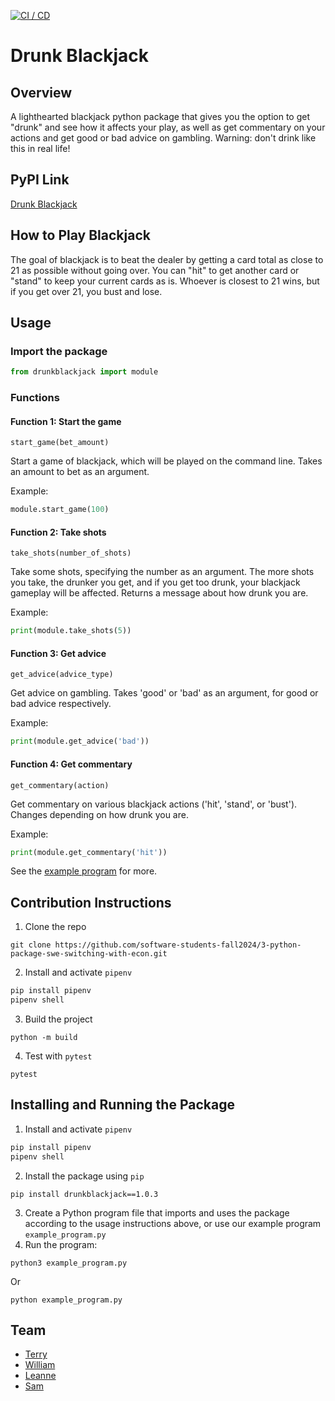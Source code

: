 [![CI / CD](https://github.com/software-students-fall2024/3-python-package-swe-switching-with-econ/actions/workflows/build.yml/badge.svg)](https://github.com/software-students-fall2024/3-python-package-swe-switching-with-econ/actions/workflows/build.yml)

# Drunk Blackjack

## Overview

A lighthearted blackjack python package that gives you the option to get "drunk" and see how it affects your play, as well as get commentary on your actions and get good or bad advice on gambling. Warning: don't drink like this in real life!

## PyPI Link
[Drunk Blackjack](https://pypi.org/project/drunkblackjack/1.0.3/)

## How to Play Blackjack
The goal of blackjack is to beat the dealer by getting a card total as close to 21 as possible without going over. You can "hit" to get another card or "stand" to keep your current cards as is. Whoever is closest to 21 wins, but if you get over 21, you bust and lose. 

## Usage
### Import the package

```python
from drunkblackjack import module
```

### Functions

#### Function 1: Start the game
`start_game(bet_amount)`

Start a game of blackjack, which will be played on the command line. Takes an amount to bet as an argument.

Example:
```python
module.start_game(100)
```

#### Function 2: Take shots
`take_shots(number_of_shots)`

Take some shots, specifying the number as an argument.  The more shots you take, the drunker you get, and if you get too drunk, your blackjack gameplay will be affected. Returns a message about how drunk you are.

Example:
```python
print(module.take_shots(5))
```

#### Function 3: Get advice
`get_advice(advice_type)`

Get advice on gambling. Takes 'good' or 'bad' as an argument, for good or bad advice respectively.

Example:
```python
print(module.get_advice('bad'))
```

#### Function 4: Get commentary
`get_commentary(action)`

Get commentary on various blackjack actions ('hit', 'stand', or 'bust'). Changes depending on how drunk you are.

Example:
```python
print(module.get_commentary('hit'))
```

See the [example program](https://github.com/software-students-fall2024/3-python-package-swe-switching-with-econ/blob/main/example_program.py) for more.

## Contribution Instructions

1. Clone the repo
```
git clone https://github.com/software-students-fall2024/3-python-package-swe-switching-with-econ.git
```

2. Install and activate `pipenv`
```bash
pip install pipenv
pipenv shell
```

3. Build the project

```
python -m build
```

4. Test with `pytest`
```
pytest
```

## Installing and Running the Package
1. Install and activate `pipenv`
```bash
pip install pipenv
pipenv shell
```
2. Install the package using `pip`
```
pip install drunkblackjack==1.0.3
```
3. Create a Python program file that imports and uses the package according to the usage instructions above, or use our example program `example_program.py`
4. Run the program:
```
python3 example_program.py
```
Or
```
python example_program.py
```


## Team

- [Terry](https://github.com/cao-exe)
- [William](https://github.com/FriedBananaBan)
- [Leanne](https://github.com/leannelu)
- [Sam](https://github.com/stango1234556)
